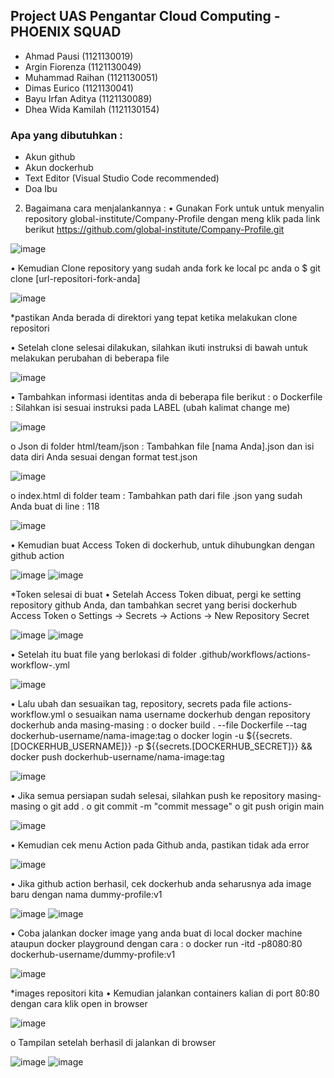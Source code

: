 
## Project UAS Pengantar Cloud Computing - PHOENIX SQUAD
- Ahmad Pausi (1121130019)
- Argin Fiorenza (1121130049)
- Muhammad Raihan (1121130051)
- Dimas Eurico (1121130041)
- Bayu Irfan Aditya (1121130089)
- Dhea Wida Kamilah (1121130154)

### Apa yang dibutuhkan :
- Akun github
- Akun dockerhub
- Text Editor (Visual Studio Code recommended)
- Doa Ibu

2.	Bagaimana cara menjalankannya :
•	Gunakan Fork untuk untuk menyalin repository global-institute/Company-Profile dengan meng klik pada link berikut https://github.com/global-institute/Company-Profile.git

 ![image](https://user-images.githubusercontent.com/104171054/210681050-26f7e555-763a-4f96-a114-448187a5c6ac.png)
 
•	Kemudian Clone repository yang sudah anda fork ke local pc anda
o	$ git clone [url-repositori-fork-anda]

 ![image](https://user-images.githubusercontent.com/104171054/210681031-272e86f2-a167-4c76-aaf3-de060d5ec0e1.png)
 
*pastikan Anda berada di direktori yang tepat ketika melakukan clone repositori

•	Setelah clone selesai dilakukan, silahkan ikuti instruksi di bawah untuk melakukan perubahan di beberapa file

 ![image](https://user-images.githubusercontent.com/104171054/210681013-ac16254c-6ea0-4f36-a23f-4834ef6f654c.png)
 
•	Tambahkan informasi identitas anda di beberapa file berikut :
o	Dockerfile : Silahkan isi sesuai instruksi pada LABEL (ubah kalimat change me)

![image](https://user-images.githubusercontent.com/104171054/210680999-bd62e46f-172d-4c44-9d72-ddbc06cf4799.png)

o	Json di folder html/team/json : Tambahkan file [nama Anda].json dan isi data diri Anda sesuai dengan format test.json

![image](https://user-images.githubusercontent.com/104171054/210680989-3cc94f2b-7f7c-4eba-aa4e-d67f062fbe0f.png)

o	index.html di folder team : Tambahkan path dari file .json yang sudah Anda buat di line : 118

![image](https://user-images.githubusercontent.com/104171054/210680975-ef49a927-19b1-486b-ae2b-4047c3430b5e.png)

•	Kemudian buat Access Token di dockerhub, untuk dihubungkan dengan github action

![image](https://user-images.githubusercontent.com/104171054/210680948-206862e1-4847-404e-9c9d-3ca7db8129b0.png)
![image](https://user-images.githubusercontent.com/104171054/210680959-7e5c0dac-c1a8-4f19-862c-cbf0133d145b.png)

*Token selesai di buat
•	Setelah Access Token dibuat, pergi ke setting repository github Anda, dan tambahkan secret yang berisi dockerhub Access Token
o	Settings -> Secrets -> Actions -> New Repository Secret

![image](https://user-images.githubusercontent.com/104171054/210680861-6b9247fd-9ec9-433a-8fe5-907d3d8ad228.png)
![image](https://user-images.githubusercontent.com/104171054/210680868-f01d96d8-eb92-43cd-897d-7eabd3e77a42.png)

•	Setelah itu buat file yang berlokasi di folder .github/workflows/actions-workflow-.yml

 ![image](https://user-images.githubusercontent.com/104171054/210680848-e6404281-e85c-4690-8393-6e502b8d8827.png)
 
•	Lalu ubah dan sesuaikan tag, repository, secrets pada file actions-workflow.yml
o	sesuaikan nama username dockerhub dengan repository dockerhub anda masing-masing :
o	docker build . --file Dockerfile --tag dockerhub-username/nama-image:tag
o	docker login -u ${{secrets.[DOCKERHUB_USERNAME]}} -p ${{secrets.[DOCKERHUB_SECRET]}} && docker push dockerhub-username/nama-image:tag

![image](https://user-images.githubusercontent.com/104171054/210680833-22357261-4e68-4c85-a502-cd03976a5be7.png)

•	Jika semua persiapan sudah selesai, silahkan push ke repository masing-masing
o	git add .
o	git commit -m "commit message"
o	git push origin main

![image](https://user-images.githubusercontent.com/104171054/210680812-a0b31883-9270-4e8d-9e31-fa191b5b24dc.png)

•	Kemudian cek menu Action pada Github anda, pastikan tidak ada error

![image](https://user-images.githubusercontent.com/104171054/210680794-0a570002-071b-493f-93c4-c4df5b95c76e.png)

•	Jika github action berhasil, cek dockerhub anda seharusnya ada image baru dengan nama dummy-profile:v1

 ![image](https://user-images.githubusercontent.com/104171054/210680763-93dc8bf4-edbd-490c-a8ea-1e4efab688a7.png)
![image](https://user-images.githubusercontent.com/104171054/210680773-913b92aa-25c2-4046-bf5a-faed738cecb9.png) 

•	Coba jalankan docker image yang anda buat di local docker machine ataupun docker playground dengan cara :
o	docker run -itd -p8080:80 dockerhub-username/dummy-profile:v1

 ![image](https://user-images.githubusercontent.com/104171054/210680741-18508d72-2484-45b6-a648-f44f845636ff.png)
 
*images repositori kita
•	Kemudian jalankan containers kalian di port 80:80 dengan cara klik open in browser

![image](https://user-images.githubusercontent.com/104171054/210680718-06e6762f-322e-42c6-ab66-e0ffa84649c5.png)
 
o	Tampilan setelah berhasil di jalankan di browser

 ![image](https://user-images.githubusercontent.com/104171054/210680635-83b42c56-3f39-47b4-8206-4a6c789f6654.png)
![image](https://user-images.githubusercontent.com/104171054/210680659-d9cca3d3-8ae0-4d28-8002-36c51106cabd.png)
